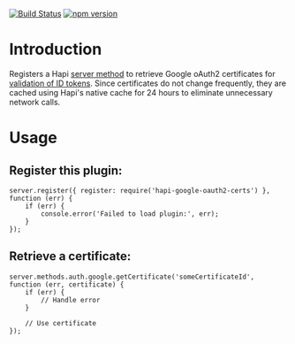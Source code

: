 [![Build Status](https://img.shields.io/travis/thody/hapi-google-oauth2-certs.svg)](https://travis-ci.org/thody/hapi-google-oauth2-certs)
[![npm version](https://img.shields.io/npm/v/hapi-google-oauth2-certs.svg)](https://www.npmjs.com/package/hapi-google-oauth2-certs)

# Introduction

Registers a Hapi [server method](http://hapijs.com/tutorials/server-methods) to retrieve Google oAuth2 certificates for 
[validation of ID tokens](https://developers.google.com/accounts/docs/OpenIDConnect#validatinganidtoken). Since 
certificates do not change frequently, they are cached using Hapi's native cache for 24 hours to eliminate unnecessary
network calls.

# Usage

## Register this plugin:

```
server.register({ register: require('hapi-google-oauth2-certs') }, function (err) {
    if (err) {
        console.error('Failed to load plugin:', err);
    }
});
```

## Retrieve a certificate: 

```
server.methods.auth.google.getCertificate('someCertificateId', function (err, certificate) {
    if (err) {
        // Handle error
    }
    
    // Use certificate
});
```
